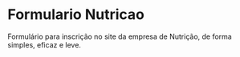 # Formulario Nutricao

Formulário para inscrição no site da empresa de Nutrição, de forma simples, eficaz e leve.
